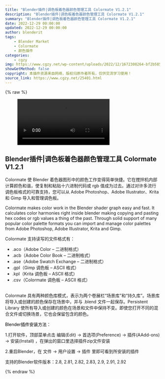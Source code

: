 ```yaml
---
title: "Blender插件|调色板着色器颜色管理工具 Colormate V1.2.1"
description: "Blender插件|调色板着色器颜色管理工具 Colormate V1.2.1"
summary: "Blender插件|调色板着色器颜色管理工具 Colormate V1.2.1"
date: 2022-12-29 00:00:00
updated: 2022-12-29 00:00:00
author: blenderit
tags: 
    - Blender Market
    - Colormate
    - 颜色插件
categories:
    - cgzy
img: https://www.cgzy.net/wp-content/uploads/2022/12/1672308264-bf2b585aaeb7a04.jpg
showGetMethod: false
copyright: 本插件资源来自网络，版权归原作者所有，仅供交流学习使用！
source_link: https://www.cgzy.net/25401.html
---
```


{% raw %}
<figure class="wp-block-video aligncenter"><video controls src="https://cloud.video.taobao.com/play/u/717183932/p/1/e/6/t/1/392384241279.mp4"></video></figure><div class="wp-block-pandastudio-title"><div class="title_style_01"><h2 id="h2-0">Blender插件|调色板着色器颜色管理工具 Colormate V1.2.1</h2></div></div><p class="is-style-text-indent-2em">Colormate 使 Blender 着色器图形中的颜色工作变得简单快捷。它在搅拌机内部计算颜色和谐，使复制和粘贴十六进制代码或 rgb 值成为过去。通过对许多流行调色板格式的可靠支持，您可以从 Adob​​e Photoshop、Adobe Illustrator、Krita 和 Gimp 导入和管理调色板。</p><p>Colormate makes color work in the Blender shader graph easy and fast. It calculates color harmonies right inside blender making copying and pasting hex codes or rgb values a thing of the past. Through solid support of many popular color palette formats you can import and manage color palettes from Adobe Photoshop, Adobe Illustrator, Krita and Gimp.</p><p>Colormate 支持读写的文件格式有：</p><ul><li>.aco（Adobe Color – 二进制格式）</li><li>.acb（Adobe Color Book – 二进制格式） </li><li>.ase（Adobe Swatch Exchange – 二进制格式）</li><li>.gpl（Gimp 调色板 – ASCII 格式）</li><li>.kpl（Krita 调色板 – ASCII 格式）</li><li>.csv（Colormate 调色板 – ASCII 格式）</li></ul><p><br>Colormate 具有两种颜色库模式，表示为两个卷展栏“场景库”和“持久库”。场景库将导入或创建的颜色保存在场景中，并与 .blend 文件一起保存。Persistent Library 使所有导入或创建的颜色在场景和文件中保持不变。即使您打开不同的混合文件或切换场景，它也会保留包含的颜色。</p><p><mark style="background-color:rgba(0, 0, 0, 0)" class="has-inline-color has-vivid-red-color">Blender插件安装方法：</mark></p><p>1.打开软件，顶部菜单点击 编辑(Edit) → 首选项(Preference) → 插件(AAdd-ons) → 安装(Install) ，在弹出的窗口里选择插件zip文件安装</p><p>2.重启Blender，在 文件 → 用户设置 → 插件 里即可看到所安装的插件</p><div class="wp-block-pandastudio-tips"><div class="tip success "><p>支持的Blender软件版本：2.8, 2.81, 2.82, 2.83, 2.9, 2.91, 2.92</p>
</div></div>
<div style="display: none">cgzy</div>
{% endraw %}